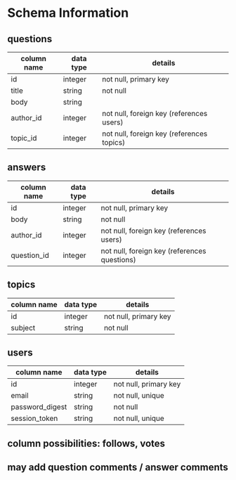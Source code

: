 # Schema Information

## questions
column name | data type | details
------------|-----------|-----------------------
id          | integer   | not null, primary key
title       | string    | not null
body        | string    |
author_id   | integer   | not null, foreign key (references users)
topic_id    | integer   | not null, foreign key (references topics)


## answers
column name | data type | details
------------|-----------|-----------------------
id          | integer   | not null, primary key
body        | string    | not null
author_id   | integer   | not null, foreign key (references users)
question_id | integer   | not null, foreign key (references questions)

## topics
column name | data type | details
------------|-----------|-----------------------
id          | integer   | not null, primary key
subject     | string    | not null

## users
column name     | data type | details
----------------|-----------|-----------------------
id              | integer   | not null, primary key
email           | string    | not null, unique
password_digest | string    | not null
session_token   | string    | not null, unique

## column possibilities: follows, votes
## may add question comments / answer comments
